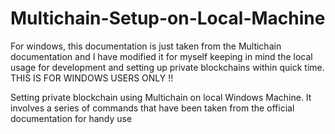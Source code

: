 # Multichain-Setup-on-Local-Machine
For windows, this documentation is just taken from the Multichain documentation and I have modified it for myself keeping in mind the local usage for development and setting up private blockchains within quick time. THIS IS FOR WINDOWS USERS ONLY !!

Setting private blockchain using Multichain on local Windows Machine. 
It involves a series of commands that have been taken from the official documentation for handy use 
      
